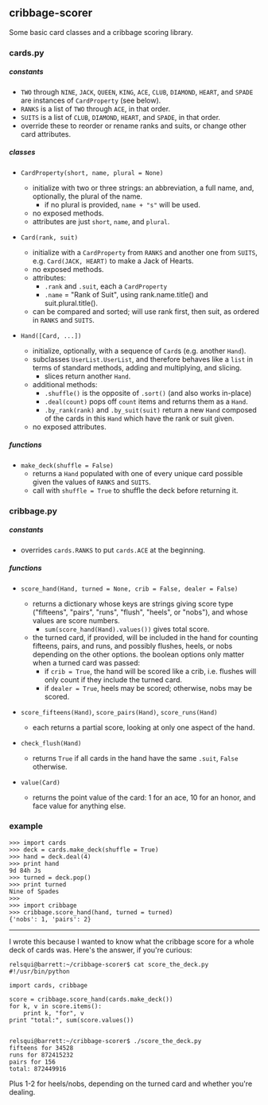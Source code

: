 ## cribbage-scorer

Some basic card classes and a cribbage scoring library.


### cards.py

##### constants
* `TWO` through `NINE`, `JACK`, `QUEEN`, `KING`, `ACE`, `CLUB`, `DIAMOND`,
  `HEART`, and `SPADE` are instances of `CardProperty` (see below).
* `RANKS` is a list of `TWO` through `ACE`, in that order.
* `SUITS` is a list of `CLUB`, `DIAMOND`, `HEART`, and `SPADE`, in that order.
* override these to reorder or rename ranks and suits, or change other card
  attributes.

##### classes
* `CardProperty(short, name, plural = None)`
  * initialize with two or three strings: an abbreviation, a full name, and, 
    optionally, the plural of the name.
    * if no plural is provided, `name + "s"` will be used.
  * no exposed methods.
  * attributes are just `short`, `name`, and `plural`.

* `Card(rank, suit)`
  * initialize with a `CardProperty` from `RANKS` and another one from `SUITS`,
    e.g. `Card(JACK, HEART)` to make a Jack of Hearts.
  * no exposed methods.
  * attributes:
    * `.rank` and `.suit`, each a `CardProperty`
    * `.name` = "Rank of Suit", using rank.name.title() and suit.plural.title().
  * can be compared and sorted; will use rank first, then suit, as ordered
    in `RANKS` and `SUITS`.

* `Hand([Card, ...])`
  * initialize, optionally, with a sequence of `Card`s (e.g. another `Hand`).
  * subclasses `UserList.UserList`, and therefore behaves like a `list` in
    terms of standard methods, adding and multiplying, and slicing.
    * slices return another `Hand`.
  * additional methods:
    * `.shuffle()` is the opposite of `.sort()` (and also works in-place)
    * `.deal(count)` pops off `count` items and returns them as a `Hand`.
    * `.by_rank(rank)` and `.by_suit(suit)` return a new `Hand` composed of the
      cards in this `Hand` which have the rank or suit given.
  * no exposed attributes.

##### functions
* `make_deck(shuffle = False)`
   * returns a `Hand` populated with one of every unique card possible given
     the values of `RANKS` and `SUITS`.
   * call with `shuffle = True` to shuffle the deck before returning it.


### cribbage.py

##### constants
* overrides `cards.RANKS` to put `cards.ACE` at the beginning.

##### functions
* `score_hand(Hand, turned = None, crib = False, dealer = False)`
  * returns a dictionary whose keys are strings giving score type ("fifteens",
    "pairs", "runs", "flush", "heels", or "nobs"), and whose values are score
    numbers.
    * `sum(score_hand(Hand).values())` gives total score.
  * the turned card, if provided, will be included in the hand for counting
    fifteens, pairs, and runs, and possibly flushes, heels, or nobs depending
    on the other options. the boolean options only matter when a turned card
    was passed:
    * if `crib = True`, the hand will be scored like a crib, i.e. flushes will
      only count if they include the turned card.
    * if `dealer = True`, heels may be scored; otherwise, nobs may be scored.

* `score_fifteens(Hand)`, `score_pairs(Hand)`, `score_runs(Hand)`
  * each returns a partial score, looking at only one aspect of the hand.

* `check_flush(Hand)`
  * returns `True` if all cards in the hand have the same `.suit`, `False`
    otherwise.

* `value(Card)`
  * returns the point value of the card: 1 for an ace, 10 for an honor, and
    face value for anything else.


### example

```
>>> import cards
>>> deck = cards.make_deck(shuffle = True)
>>> hand = deck.deal(4)
>>> print hand
9d 84h Js
>>> turned = deck.pop()
>>> print turned
Nine of Spades
>>> 
>>> import cribbage
>>> cribbage.score_hand(hand, turned = turned)
{'nobs': 1, 'pairs': 2}
```

___
I wrote this because I wanted to know what the cribbage score for a whole deck
of cards was. Here's the answer, if you're curious:

```
relsqui@barrett:~/cribbage-scorer$ cat score_the_deck.py 
#!/usr/bin/python

import cards, cribbage

score = cribbage.score_hand(cards.make_deck())
for k, v in score.items():
    print k, "for", v
print "total:", sum(score.values())


relsqui@barrett:~/cribbage-scorer$ ./score_the_deck.py 
fifteens for 34528
runs for 872415232
pairs for 156
total: 872449916
```

Plus 1-2 for heels/nobs, depending on the turned card and whether you're
dealing.
